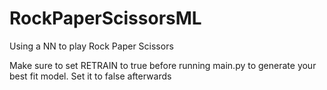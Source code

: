 # RockPaperScissorsML
Using a NN to play Rock Paper Scissors

Make sure to set RETRAIN to true before running main.py to generate your best fit model.
Set it to false afterwards

